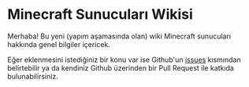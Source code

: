 # Minecraft Sunucuları Wikisi

Merhaba! Bu yeni (yapım aşamasında olan) wiki Minecraft sunucuları hakkında genel bilgiler içericek.

Eğer eklenmesini istediğiniz bir konu var ise
Github'un [issues](https://github.com/TheAlan404/tr-sunucu-wiki/issues) kısmından belirtebilir
ya da kendiniz Github üzerinden bir Pull Request ile katkıda bulunabilirsiniz.
